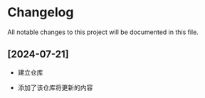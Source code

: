 # Changelog
All notable changes to this project will be documented in this file.


## [2024-07-21]
- 建立仓库

- 添加了该仓库将更新的内容


